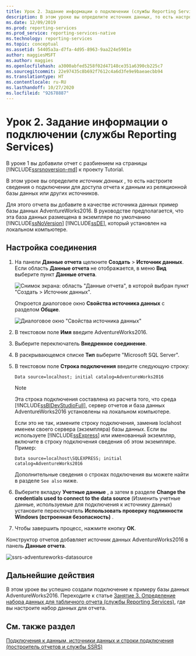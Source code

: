 ```yaml
---
title: Урок 2. Задание информации о подключении (службы Reporting Services) | Документация Майкрософт
description: В этом уроке вы определите источник данных, то есть настроите сведения о подключении для доступа отчета к данным из реляционной базы данных или других источников.
ms.date: 12/09/2019
ms.prod: reporting-services
ms.prod_service: reporting-services-native
ms.technology: reporting-services
ms.topic: conceptual
ms.assetid: 54405a3a-d7fa-4d95-8963-9aa224e5901e
author: maggiesMSFT
ms.author: maggies
ms.openlocfilehash: a3000abfed5258f02d47148ce351a6390cb225c7
ms.sourcegitcommit: 22e97435c8b692f7612c4a6d3fe9e9baeaecbb94
ms.translationtype: HT
ms.contentlocale: ru-RU
ms.lasthandoff: 10/27/2020
ms.locfileid: "92678887"
---
```

# <a name="lesson-2-specifying-connection-information-reporting-services"></a>Урок 2. Задание информации о подключении (службы Reporting Services)

В уроке 1 вы добавили отчет с разбиением на страницы [!INCLUDE[ssrsnoversion-md](../includes/ssrsnoversion-md.md)] к проекту Tutorial.
  
В этом уроке вы определите *источник данных* , то есть настроите сведения о подключении для доступа отчета к данным из реляционной базы данных или других источников.

Для этого отчета вы добавите в качестве источника данных пример базы данных AdventureWorks2016. В руководстве предполагается, что эта база данных размещена в экземпляре по умолчанию [!INCLUDE[ssNoVersion](../includes/ssnoversion-md.md)] [!INCLUDE[ssDE](../includes/ssde-md.md)], который установлен на локальном компьютере.  

## <a name="to-set-up-a-connection"></a>Настройка соединения  

1. На панели **Данные отчета** щелкните **Создать** > **Источник данных**. Если область **Данные отчета** не отображается, в меню **Вид** выберите пункт **Данные отчета**.

    ![Снимок экрана: область "Данные отчета", в которой выбран пункт "Создать > Источник данных".](media/ssrs-table-tutorial-2-new-data-source.png)

    Откроется диалоговое окно **Свойства источника данных** с разделом **Общие**.

    ![Диалоговое окно "Свойства источника данных"](media/lesson-2-specifying-connection-information-reporting-services/vs-datasource-connection-properties-dialog-box.png)

2. В текстовом поле **Имя** введите AdventureWorks2016.

3. Выберите переключатель **Внедренное соединение**.

4. В раскрывающемся списке **Тип** выберите "Microsoft SQL Server".
  
5. В текстовом поле **Строка подключения** введите следующую строку:

    `Data source=localhost; initial catalog=AdventureWorks2016`

    > [!NOTE]
    > Эта строка подключения составлена из расчета того, что среда [!INCLUDE[ssBIDevStudioFull](../includes/ssbidevstudiofull-md.md)], сервер отчетов и база данных AdventureWorks2016 установлены на локальном компьютере.
    >
    >Если это не так, измените строку подключения, заменив loclahost именем своего сервера (экземпляра) базы данных. Если вы используете [!INCLUDE[ssExpress](../includes/ssexpress-md.md)] или именованный экземпляр, включите в строку подключения сведения об этом экземпляре. Пример:
    >
    > `Data source=localhost\SQLEXPRESS; initial catalog=AdventureWorks2016`
    >
    > Дополнительные сведения о строках подключения вы можете найти в разделе `See also` ниже.

6. Выберите вкладку **Учетные данные** , а затем в разделе **Change the credentials used to connect to the data source** (Изменить учетные данные, используемые для подключения к источнику данных) установите переключатель **Использовать проверку подлинности Windows (встроенная безопасность)** .

7. Чтобы завершить процесс, нажмите кнопку **ОК**.

Конструктор отчетов добавляет источник данных AdventureWorks2016 в панель **Данные отчета**.

![ssrs-adventureworks-datasource](media/lesson-2-specifying-connection-information-reporting-services/ssrs-adventureworks-datasource2016.png)

## <a name="next-steps"></a>Дальнейшие действия

В этом уроке вы успешно создали подключение к примеру базы данных AdventureWorks2016. Переходите к статье [Занятие 3. Определение набора данных для табличного отчета (службы Reporting Services)](lesson-3-defining-a-dataset-for-the-table-report-reporting-services.md), где вы настроите набор данных для отчета.

## <a name="see-also"></a>См. также раздел

[Подключения к данным, источники данных и строки подключения (построитель отчетов и службы SSRS)](report-data/data-connections-data-sources-and-connection-strings-report-builder-and-ssrs.md)

